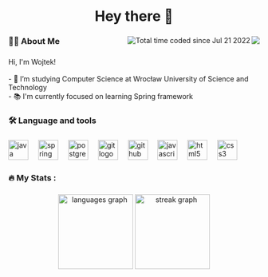 <h1 align="center">Hey there 👋</h1>

###

<img align="right" src="https://visitor-badge.laobi.icu/badge?page_id=voyteq55.voyteq55&left_text=Profile%20views"  />

<a href="https://wakatime.com/@9a175c6e-5311-4bcd-93c4-7c205d36f231"><img align="right" src="https://wakatime.com/badge/user/9a175c6e-5311-4bcd-93c4-7c205d36f231.svg" alt="Total time coded since Jul 21 2022" /></a>

###

<h3 align="left">👩‍💻  About Me</h3>

###

<p align="left">Hi, I'm Wojtek!<br><br>- 🔭 I’m studying Computer Science at Wrocław University of Science and Technology<br>- 📚 I'm currently focused on learning Spring framework</p>

###

<h3 align="left">🛠 Language and tools</h3>

###

<div align="left">
  <img src="https://cdn.jsdelivr.net/gh/devicons/devicon/icons/java/java-original.svg" height="40" alt="java logo"  />
  <img width="12" />
  <img src="https://cdn.jsdelivr.net/gh/devicons/devicon/icons/spring/spring-original.svg" height="40" alt="spring logo"  />
  <img width="12" />
  <img src="https://cdn.jsdelivr.net/gh/devicons/devicon/icons/postgresql/postgresql-original.svg" height="40" alt="postgresql logo"  />
  <img width="12" />
  <img src="https://cdn.jsdelivr.net/gh/devicons/devicon/icons/git/git-original.svg" height="40" alt="git logo"  />
  <img width="12" />
  <img src="https://cdn.jsdelivr.net/gh/devicons/devicon/icons/github/github-original.svg" height="40" alt="github logo"  />
  <img width="12" />
  <img src="https://cdn.jsdelivr.net/gh/devicons/devicon/icons/javascript/javascript-original.svg" height="40" alt="javascript logo"  />
  <img width="12" />
  <img src="https://cdn.jsdelivr.net/gh/devicons/devicon/icons/html5/html5-original.svg" height="40" alt="html5 logo"  />
  <img width="12" />
  <img src="https://cdn.jsdelivr.net/gh/devicons/devicon/icons/css3/css3-original.svg" height="40" alt="css3 logo"  />
</div>

###

<h3 align="left">🔥   My Stats :</h3>

###

<div align="center">
  <img src="https://github-readme-stats.vercel.app/api/top-langs?username=voyteq55&locale=en&hide_title=false&layout=compact&card_width=320&langs_count=8&theme=dracula&hide_border=false&order=2" height="150" alt="languages graph"  />
  <img src="https://streak-stats.demolab.com?user=voyteq55&locale=en&mode=daily&theme=dracula&hide_border=false&border_radius=5&order=3" height="150" alt="streak graph"  />
</div>

###
